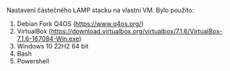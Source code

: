 Nastavení částečného LAMP stacku na vlastní VM. 
Bylo použito: 
1. Debian Fork Q4OS (https://www.q4os.org/)
2. VirtualBox (https://download.virtualbox.org/virtualbox/7.1.6/VirtualBox-7.1.6-167084-Win.exe)
3. Windows 10 22H2 64 bit
4. Bash
5. Powershell
